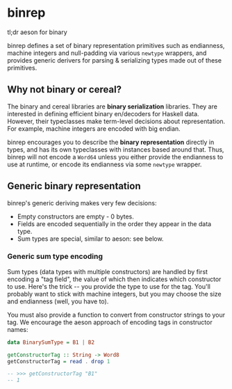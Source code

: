 # binrep
tl;dr aeson for binary

binrep defines a set of binary representation primitives such as endianness,
machine integers and null-padding via various `newtype` wrappers, and provides
generic derivers for parsing & serializing types made out of these primitives.

## Why not binary or cereal?
The binary and cereal libraries are **binary serialization** libraries.
They are interested in defining efficient binary en/decoders for Haskell data.
However, their typeclasses make term-level decisions about representation. For
example, machine integers are encoded with big endian.

binrep encourages you to describe the **binary representation** directly in
types, and has its own typeclasses with instances based around that. Thus,
binrep will not encode a `Word64` unless you either provide the endianness to
use at runtime, or encode its endianness via some `newtype` wrapper.

## Generic binary representation
binrep's generic deriving makes very few decisions:

  * Empty constructors are empty - 0 bytes.
  * Fields are encoded sequentially in the order they appear in the data type.
  * Sum types are special, similar to aeson: see below.

### Generic sum type encoding
Sum types (data types with multiple constructors) are handled by first encoding
a "tag field", the value of which then indicates which constructor to use.
Here's the trick -- you provide the type to use for the tag. You'll probably
want to stick with machine integers, but you may choose the size and endianness
(well, you have to).

You must also provide a function to convert from constructor strings to your
tag. We encourage the aeson approach of encoding tags in constructor names:

```haskell
data BinarySumType = B1 | B2

getConstructorTag :: String -> Word8
getConstructorTag = read . drop 1

-- >>> getConstructorTag "B1"
-- 1
```
